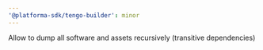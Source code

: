 ```yaml
---
'@platforma-sdk/tengo-builder': minor
---
```


Allow to dump all software and assets recursively (transitive dependencies)
